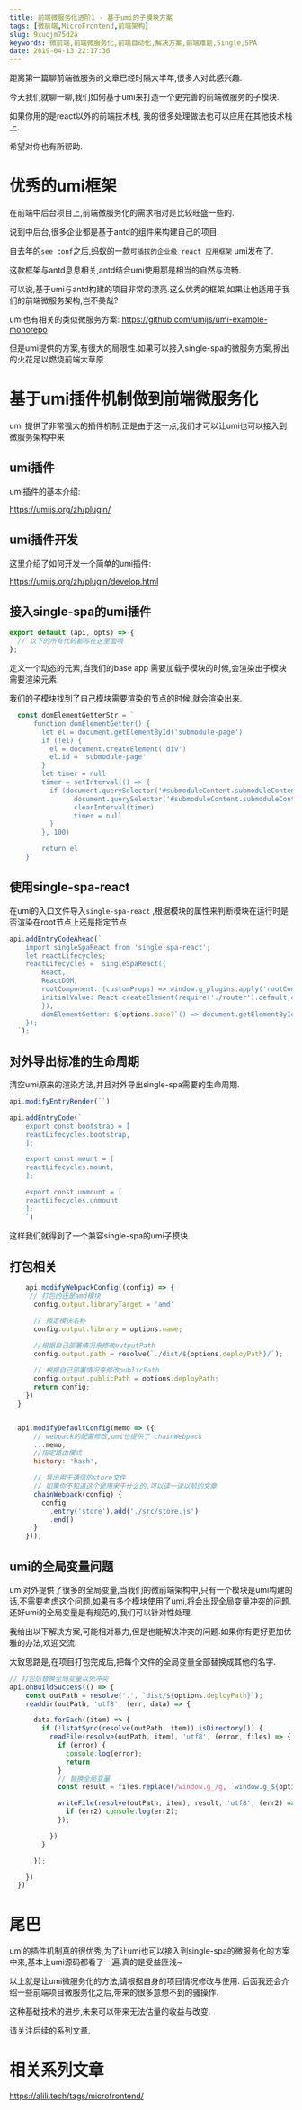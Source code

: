 ```yaml
---
title: 前端微服务化进阶1 - 基于umi的子模块方案
tags: [微前端,MicroFrontend,前端架构]
slug: 9xuojm75d2a
keywords: 微前端,前端微服务化,前端自动化,解决方案,前端难题,Single,SPA
date: 2019-04-13 22:17:36
---
```


距离第一篇聊前端微服务的文章已经时隔大半年,很多人对此感兴趣.

今天我们就聊一聊,我们如何基于umi来打造一个更完善的前端微服务的子模块.

如果你用的是react以外的前端技术栈,
我的很多处理做法也可以应用在其他技术栈上.

希望对你也有所帮助.

# 优秀的umi框架

在前端中后台项目上,前端微服务化的需求相对是比较旺盛一些的. 

说到中后台,很多企业都是基于antd的组件来构建自己的项目.

自去年的`see conf`之后,蚂蚁的一款`可插拔的企业级 react 应用框架` umi发布了.

这款框架与antd息息相关,antd结合umi使用那是相当的自然与流畅.

可以说,基于umi与antd构建的项目非常的漂亮.这么优秀的框架,如果让他适用于我们的前端微服务架构,岂不美哉?

umi也有相关的类似微服务方案: https://github.com/umijs/umi-example-monorepo

但是umi提供的方案,有很大的局限性.如果可以接入single-spa的微服务方案,擦出的火花足以燃烧前端大草原.


# 基于umi插件机制做到前端微服务化

umi 提供了非常强大的插件机制,正是由于这一点,我们才可以让umi也可以接入到微服务架构中来

## umi插件

umi插件的基本介绍:

https://umijs.org/zh/plugin/



## umi插件开发

这里介绍了如何开发一个简单的umi插件:

https://umijs.org/zh/plugin/develop.html



## 接入single-spa的umi插件


```js
export default (api, opts) => {
  // 以下的所有代码都写在这里面哦
};
```

定义一个动态的元素,当我们的base app 需要加载子模块的时候,会渲染出子模块需要渲染元素.

我们的子模块找到了自己模块需要渲染的节点的时候,就会渲染出来.

```js
  const domElementGetterStr = `
      function domElementGetter() {
        let el = document.getElementById('submodule-page')
        if (!el) {
          el = document.createElement('div')
          el.id = 'submodule-page'
        }
        let timer = null
        timer = setInterval(() => {
          if (document.querySelector('#submoduleContent.submoduleContent')) {
                document.querySelector('#submoduleContent.submoduleContent').appendChild(el)
                clearInterval(timer)
                timer = null
          }
        }, 100)

        return el
    }`
```





## 使用single-spa-react

在umi的入口文件导入`single-spa-react` ,根据模块的属性来判断模块在运行时是否渲染在root节点上还是指定节点

```js
api.addEntryCodeAhead(`
    import singleSpaReact from 'single-spa-react';
    let reactLifecycles;
    reactLifecycles =  singleSpaReact({
        React,
        ReactDOM,
        rootComponent: (customProps) => window.g_plugins.apply('rootContainer', {
        initialValue: React.createElement(require('./router').default,customProps),
        }),
        domElementGetter: ${options.base?`() => document.getElementById('root')`:domElementGetterStr}
    });
  `);
```


## 对外导出标准的生命周期
清空umi原来的渲染方法,并且对外导出single-spa需要的生命周期.

```js
api.modifyEntryRender(``)

api.addEntryCode(`
    export const bootstrap = [
    reactLifecycles.bootstrap,
    ];

    export const mount = [
    reactLifecycles.mount,
    ];

    export const unmount = [
    reactLifecycles.unmount,
    ];
    `)
```


这样我们就得到了一个兼容single-spa的umi子模块.


## 打包相关

```js
    api.modifyWebpackConfig((config) => {
     // 打包的还是amd模块
      config.output.libraryTarget = 'amd'

      // 指定模块名称
      config.output.library = options.name;

      //根据自己部署情况来修改outputPath
      config.output.path = resolve(`./dist/${options.deployPath}/`);
      
      // 根据自己部署情况来修改publicPath
      config.output.publicPath = options.deployPath;
      return config;
    })
  }


  api.modifyDefaultConfig(memo => ({
      // webpack的配置修改,umi也提供了 chainWebpack
      ...memo,
      //指定路由模式
      history: 'hash',

      // 导出用于通信的store文件
      // 如果你不知道这个是用来干什么的,可以读一读以前的文章
      chainWebpack(config) {
        config
          .entry('store').add('./src/store.js')
          .end()
      }
    }));
```



## umi的全局变量问题
umi对外提供了很多的全局变量,当我们的微前端架构中,只有一个模块是umi构建的话,不需要考虑这个问题,如果有多个模块使用了umi,将会出现全局变量冲突的问题.还好umi的全局变量是有规范的,我们可以针对性处理.

我给出以下解决方案,可能相对暴力,但是也能解决冲突的问题.如果你有更好更加优雅的办法,欢迎交流.

大致思路是,在项目打包完成后,把每个文件的全局变量全部替换成其他的名字.

```js
// 打包后替换全局变量以免冲突
api.onBuildSuccess(() => {
    const outPath = resolve('.', `dist/${options.deployPath}`);
    readdir(outPath, 'utf8', (err, data) => {

      data.forEach((item) => {
        if (!lstatSync(resolve(outPath, item)).isDirectory()) {
          readFile(resolve(outPath, item), 'utf8', (error, files) => {
            if (error) {
              console.log(error);
              return
            }
            // 替换全局变量
            const result = files.replace(/window.g_/g, `window.g_${options.name}_`);

            writeFile(resolve(outPath, item), result, 'utf8', (err2) => {
              if (err2) console.log(err2);
            });

          })
        }

      });

    })
  })
```



# 尾巴

umi的插件机制真的很优秀,为了让umi也可以接入到single-spa的微服务化的方案中来,基本上umi源码都看了一遍.真的是受益匪浅~  

以上就是让umi微服务化的方法,请根据自身的项目情况修改与使用.
后面我还会介绍一些前端项目微服务化之后,带来的很多意想不到的骚操作.

这种基础技术的进步,未来可以带来无法估量的收益与改变.

请关注后续的系列文章.

# 相关系列文章

https://alili.tech/tags/microfrontend/
